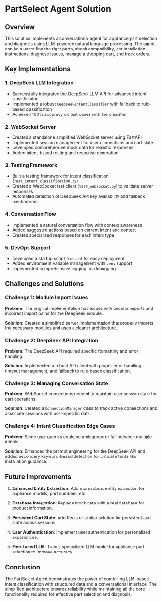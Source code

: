 # PartSelect Agent Solution

## Overview
This solution implements a conversational agent for appliance part selection and diagnosis using LLM-powered natural language processing. The agent can help users find the right parts, check compatibility, get installation instructions, diagnose issues, manage a shopping cart, and track orders.

## Key Implementations

### 1. DeepSeek LLM Integration
- Successfully integrated the DeepSeek LLM API for advanced intent classification
- Implemented a robust `DeepseekIntentClassifier` with fallback to rule-based classification
- Achieved 100% accuracy on test cases with the classifier

### 2. WebSocket Server
- Created a standalone simplified WebSocket server using FastAPI
- Implemented session management for user connections and cart state
- Developed comprehensive mock data for realistic responses
- Added intent-based routing and response generation

### 3. Testing Framework
- Built a testing framework for intent classification (`test_intent_classification.py`)
- Created a WebSocket test client (`test_websocket.py`) to validate server responses
- Automated detection of DeepSeek API key availability and fallback mechanisms

### 4. Conversation Flow
- Implemented a natural conversation flow with context awareness
- Added suggested actions based on current intent and context
- Created specialized responses for each intent type

### 5. DevOps Support
- Developed a startup script (`run.sh`) for easy deployment
- Added environment variable management with `.env` support
- Implemented comprehensive logging for debugging

## Challenges and Solutions

### Challenge 1: Module Import Issues
**Problem**: The original implementation had issues with circular imports and incorrect import paths for the DeepSeek module.

**Solution**: Created a simplified server implementation that properly imports the necessary modules and uses a cleaner architecture.

### Challenge 2: DeepSeek API Integration
**Problem**: The DeepSeek API required specific formatting and error handling.

**Solution**: Implemented a robust API client with proper error handling, timeout management, and fallback to rule-based classification.

### Challenge 3: Managing Conversation State
**Problem**: WebSocket connections needed to maintain user session state for cart operations.

**Solution**: Created a `ConnectionManager` class to track active connections and associate sessions with user-specific data.

### Challenge 4: Intent Classification Edge Cases
**Problem**: Some user queries could be ambiguous or fall between multiple intents.

**Solution**: Enhanced the prompt engineering for the DeepSeek API and added secondary keyword-based detection for critical intents like installation guidance.

## Future Improvements

1. **Enhanced Entity Extraction**: Add more robust entity extraction for appliance models, part numbers, etc.

2. **Database Integration**: Replace mock data with a real database for product information.

3. **Persistent Cart State**: Add Redis or similar solution for persistent cart state across sessions.

4. **User Authentication**: Implement user authentication for personalized experiences.

5. **Fine-tuned LLM**: Train a specialized LLM model for appliance part selection to improve accuracy.

## Conclusion

The PartSelect Agent demonstrates the power of combining LLM-based intent classification with structured data and a conversational interface. The simplified architecture ensures reliability while maintaining all the core functionality required for effective part selection and diagnosis. 